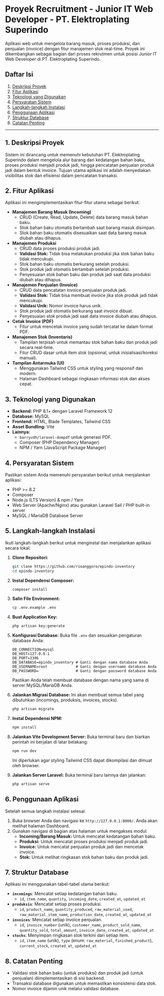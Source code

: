 # Proyek Recruitment - Junior IT Web Developer - PT. Elektroplating Superindo

Aplikasi web untuk mengelola barang masuk, proses produksi, dan penjualan (invoice) dengan fitur manajemen stok real-time. Proyek ini dikembangkan sebagai bagian dari proses rekrutmen untuk posisi Junior IT Web Developer di PT. Elektroplating Superindo.

## Daftar Isi

1.  [Deskripsi Proyek](#deskripsi-proyek)
2.  [Fitur Aplikasi](#fitur-aplikasi)
3.  [Teknologi yang Digunakan](#teknologi-yang-digunakan)
4.  [Persyaratan Sistem](#persyaratan-sistem)
5.  [Langkah-langkah Instalasi](#langkah-langkah-instalasi)
6.  [Penggunaan Aplikasi](#penggunaan-aplikasi)
7.  [Struktur Database](#struktur-database)
8.  [Catatan Penting](#catatan-penting)

---

## 1. Deskripsi Proyek

Sistem ini dirancang untuk memenuhi kebutuhan PT. Elektroplating Superindo dalam mengelola alur barang dari kedatangan bahan baku, proses produksi menjadi produk jadi, hingga pencatatan penjualan produk jadi dalam bentuk invoice. Tujuan utama aplikasi ini adalah menyediakan visibilitas stok dan efisiensi dalam pencatatan transaksi.

## 2. Fitur Aplikasi

Aplikasi ini mengimplementasikan fitur-fitur utama sebagai berikut:

-   **Manajemen Barang Masuk (Incoming)**
    -   CRUD (Create, Read, Update, Delete) data barang masuk bahan baku.
    -   Stok bahan baku otomatis bertambah saat barang masuk disimpan.
    -   Stok bahan baku otomatis disesuaikan saat data barang masuk diubah atau dihapus.
-   **Manajemen Produksi**
    -   CRUD data proses produksi produk jadi.
    -   **Validasi Stok:** Tidak bisa melakukan produksi jika stok bahan baku tidak mencukupi.
    -   Stok bahan baku otomatis berkurang setelah produksi.
    -   Stok produk jadi otomatis bertambah setelah produksi.
    -   Penyesuaian stok bahan baku dan produk jadi saat data produksi diubah atau dihapus.
-   **Manajemen Penjualan (Invoice)**
    -   CRUD data pencatatan invoice penjualan produk jadi.
    -   **Validasi Stok:** Tidak bisa membuat invoice jika stok produk jadi tidak mencukupi.
    -   **Validasi Unik:** Nomor invoice harus unik.
    -   Stok produk jadi otomatis berkurang saat invoice dibuat.
    -   Penyesuaian stok produk jadi saat data invoice diubah atau dihapus.
-   **Cetak Invoice (PDF)**
    -   Fitur untuk mencetak invoice yang sudah tercatat ke dalam format PDF.
-   **Manajemen Stok (Inventaris)**
    -   Tampilan terpisah untuk memantau stok bahan baku dan produk jadi secara real-time.
    -   Fitur CRUD dasar untuk item stok (opsional, untuk inisialisasi/koreksi manual).
-   **Tampilan Antarmuka (UI)**
    -   Menggunakan Tailwind CSS untuk styling yang responsif dan modern.
    -   Halaman Dashboard sebagai ringkasan informasi stok dan akses cepat.

## 3. Teknologi yang Digunakan

-   **Backend:** PHP 8.1+ dengan Laravel Framework 12
-   **Database:** MySQL
-   **Frontend:** HTML, Blade Templates, Tailwind CSS
-   **Asset Bundling:** Vite
-   **Lainnya:**
    -   `barryvdh/laravel-dompdf` untuk generasi PDF.
    -   Composer (PHP Dependency Manager)
    -   NPM / Yarn (JavaScript Package Manager)

## 4. Persyaratan Sistem

Pastikan sistem Anda memenuhi persyaratan berikut untuk menjalankan aplikasi:

-   PHP >= 8.2
-   Composer
-   Node.js (LTS Version) & npm / Yarn
-   Web Server (Apache/Nginx) atau gunakan Laravel Sail / PHP built-in server
-   MySQL / MariaDB Database Server

## 5. Langkah-langkah Instalasi

Ikuti langkah-langkah berikut untuk menginstal dan menjalankan aplikasi secara lokal:

1.  **Clone Repositori:**

    ```bash
    git clone https://github.com/rioanggoro/epindo-inventory
    cd epindo-inventory
    ```

2.  **Instal Dependensi Composer:**

    ```bash
    composer install
    ```

3.  **Salin File Environment:**

    ```bash
    cp .env.example .env
    ```

4.  **Buat Application Key:**

    ```bash
    php artisan key:generate
    ```

5.  **Konfigurasi Database:**
    Buka file `.env` dan sesuaikan pengaturan database Anda:

    ```dotenv
    DB_CONNECTION=mysql
    DB_HOST=127.0.0.1
    DB_PORT=3306
    DB_DATABASE=epindo_inventory # Ganti dengan nama database Anda
    DB_USERNAME=root             # Ganti dengan username database Anda
    DB_PASSWORD=                 # Ganti dengan password database Anda
    ```

    Pastikan Anda telah membuat database dengan nama yang sama di server MySQL/MariaDB Anda.

6.  **Jalankan Migrasi Database:**
    Ini akan membuat semua tabel yang dibutuhkan (incomings, produksis, invoices, stocks).

    ```bash
    php artisan migrate
    ```

7.  **Instal Dependensi NPM:**

    ```bash
    npm install
    ```

8.  **Jalankan Vite Development Server:**
    Buka terminal baru dan biarkan perintah ini berjalan di latar belakang:

    ```bash
    npm run dev
    ```

    Ini diperlukan agar styling Tailwind CSS dapat dikompilasi dan dimuat oleh browser.

9.  **Jalankan Server Laravel:**
    Buka terminal baru lainnya dan jalankan:
    ```bash
    php artisan serve
    ```

## 6. Penggunaan Aplikasi

Setelah semua langkah instalasi selesai:

1.  Buka browser Anda dan navigasi ke `http://127.0.0.1:8000/`. Anda akan melihat halaman Dashboard.
2.  Gunakan navigasi di bagian atas halaman untuk mengakses modul:
    -   **Incoming/Barang Masuk:** Untuk mencatat kedatangan bahan baku.
    -   **Produksi:** Untuk mencatat proses produksi menjadi produk jadi.
    -   **Invoice:** Untuk mencatat penjualan produk jadi dan mencetak invoice.
    -   **Stok:** Untuk melihat ringkasan stok bahan baku dan produk jadi.

## 7. Struktur Database

Aplikasi ini menggunakan tabel-tabel utama berikut:

-   **`incomings`**: Mencatat setiap kedatangan bahan baku.
    -   `id`, `item_name`, `quantity`, `incoming_date`, `created_at`, `updated_at`
-   **`produksis`**: Mencatat setiap proses produksi.
    -   `id`, `product_name`, `quantity_produced`, `raw_material_used`, `raw_material_item_name`, `production_date`, `created_at`, `updated_at`
-   **`invoices`**: Mencatat setiap invoice penjualan.
    -   `id`, `invoice_number` (unik), `customer_name`, `product_sold_name`, `quantity_sold`, `total_amount`, `invoice_date`, `created_at`, `updated_at`
-   **`stocks`**: Menyimpan ringkasan stok terkini dari setiap item.
    -   `id`, `item_name` (unik), `type` (enum: `raw_material`, `finished_product`), `current_stock`, `created_at`, `updated_at`

## 8. Catatan Penting

-   Validasi stok bahan baku (untuk produksi) dan produk jadi (untuk penjualan) diimplementasikan di sisi backend.
-   Transaksi database digunakan untuk memastikan konsistensi data stok.
-   Nomor invoice dijamin unik melalui validasi database.
